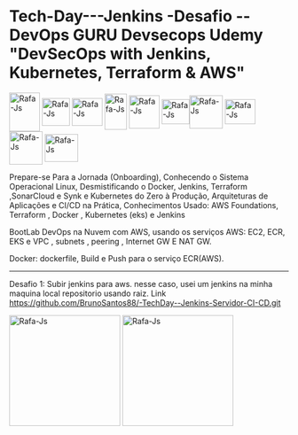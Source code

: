 # Tech-Day---Jenkins -Desafio -- DevOps GURU Devsecops Udemy "DevSecOps with Jenkins, Kubernetes, Terraform & AWS"

<p align="left">
           
<img align="center" alt="Rafa-Js" height="70" width="55" src="https://cdn.jsdelivr.net/gh/devicons/devicon/icons/docker/docker-original-wordmark.svg" />
<img align="center" alt="Rafa-Js" height="50" width="50" src="https://cdn.jsdelivr.net/gh/devicons/devicon/icons/putty/putty-original.svg" />
<img align="center" alt="Rafa-Js" height="50" width="55" src="https://user-images.githubusercontent.com/91704169/190546385-e769a76d-f66b-4a68-aae8-2b4a159284be.png" />
<img align="center" alt="Rafa-Js" height="65" width="40" src="https://user-images.githubusercontent.com/91704169/191962723-bfff842e-3f17-4ca8-8767-76303d260623.png"/>
<img align="center" alt="Rafa-Js" height="60" width="55" src="https://user-images.githubusercontent.com/91704169/191961752-ad1d9b23-fa5a-4ccf-bbf3-0689bf54b0bf.png" />
<img align="center" alt="Rafa-Js" height="45" width="50" src="https://user-images.githubusercontent.com/91704169/191870517-db3bd422-fd43-499b-853e-c4028cde474d.png"/><img align="center" alt="Rafa-Js" height="60" width="60" src="https://user-images.githubusercontent.com/91704169/211866642-5ec6294b-cb91-4473-9849-e115d15a001d.png" />
<img align="center" alt="Rafa-Js" height="45" width="55" src="https://user-images.githubusercontent.com/91704169/211868831-c7a5f64d-04d9-461f-b7c0-d665f9d67eed.png"/>
<img align="center" alt="Rafa-Js" height="60" width="60" src="https://user-images.githubusercontent.com/91704169/211872753-090358ca-a34f-4eac-8d0a-149699d4a41e.png" />
<img align="center" alt="Rafa-Js" height="50" width="60" src="https://user-images.githubusercontent.com/91704169/211873981-07625883-ca60-4d6d-9a1b-4c9a4d97059c.png"/>
  

Prepare-se Para a Jornada (Onboarding),
Conhecendo o Sistema Operacional Linux,
Desmistificando o Docker, Jenkins, Terraform ,SonarCloud e Synk e
Kubernetes do Zero à Produção,
Arquiteturas de Aplicações e CI/CD na Prática,
Conhecimentos Usado: AWS Foundations, Terraform , Docker , Kubernetes (eks) e Jenkins <p/>
BootLab DevOps na Nuvem com AWS, usando os serviços AWS: EC2, ECR, EKS e VPC , subnets , peering , Internet GW E NAT GW. </p>
Docker: dockerfile, Build e Push para o serviço ECR(AWS).

______________________________________________________________________________________________________________________________________________
Desafio 1: Subir jenkins para aws. nesse caso, usei um jenkins na minha maquina local
repositorio usando raiz. Link https://github.com/BrunoSantos88/-TechDay--Jenkins-Servidor-CI-CD.git

<img align="center" alt="Rafa-Js" height="200" width="200" src="https://user-images.githubusercontent.com/91704169/213302242-4ceca27c-48d7-4e38-9c45-9c666dfcd060.png" />
<img align="center" alt="Rafa-Js" height="200" width="200" src="https://user-images.githubusercontent.com/91704169/213302553-c8d3c14d-5a1b-4e21-ba4c-443f62bcae21.png" /> 
